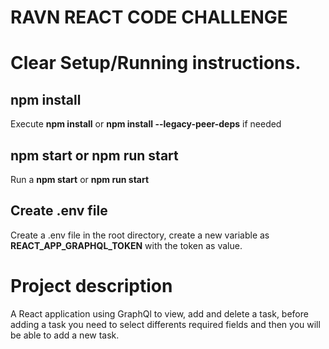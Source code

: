 # RAVN REACT CODE CHALLENGE

# Clear Setup/Running instructions.

## npm install

Execute **npm install** or **npm install --legacy-peer-deps** if needed

## npm start or npm run start

Run a **npm start** or **npm run start**

## Create .env file

Create a .env file in the root directory, create a new variable as **REACT_APP_GRAPHQL_TOKEN** with the token as value.

# Project description

A React application using GraphQl to view, add and delete a task, before adding a task you need to select differents required fields and then you will be able to add a new task.
